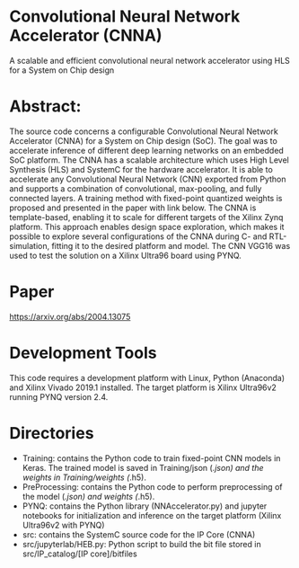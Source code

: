 # Convolutional Neural Network Accelerator (CNNA)
A scalable and efficient convolutional neural network accelerator using HLS for a System on Chip design

# Abstract:
The source code concerns a configurable Convolutional Neural Network Accelerator (CNNA) for a System on Chip design (SoC). 
The goal was to accelerate inference of different deep learning networks on an embedded SoC platform. 
The CNNA has a scalable architecture which uses High Level Synthesis (HLS) and SystemC for the hardware accelerator. 
It is able to accelerate any Convolutional Neural Network (CNN) exported from Python and supports a combination of convolutional, max-pooling, and fully connected layers. 
A training method with fixed-point quantized weights is proposed and presented in the paper with link below. 
The CNNA is template-based, enabling it to scale for different targets of the Xilinx Zynq platform. 
This approach enables design space exploration, which makes it possible to explore several configurations of the CNNA during C- and RTL-simulation, 
fitting it to the desired platform and model. The CNN VGG16 was used to test the solution on a Xilinx Ultra96 board using PYNQ. 

# Paper
https://arxiv.org/abs/2004.13075

# Development Tools
This code requires a development platform with Linux, Python (Anaconda) and Xilinx Vivado 2019.1 installed.
The target platform is Xilinx Ultra96v2 running PYNQ version 2.4. 

# Directories
- Training: contains the Python code to train fixed-point CNN models in Keras. The trained model is saved in Training/json (*.json) and the weights in Training/weights (*.h5).
- PreProcessing: contains the Python code to perform preprocessing of the model (*.json) and weights (*.h5).
- PYNQ: contains the Python library (NNAccelerator.py) and jupyter notebooks for initialization and inference on the target platform (Xilinx Ultra96v2 with PYNQ)
- src: contains the SystemC source code for the IP Core (CNNA)
- src/jupyterlab/HEB.py: Python script to build the bit file stored in src/IP_catalog/[IP core]/bitfiles



